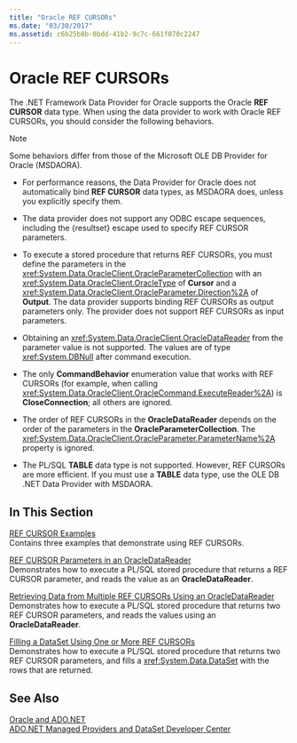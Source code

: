 ```yaml
---
title: "Oracle REF CURSORs"
ms.date: "03/30/2017"
ms.assetid: c6b25b8b-0bdd-41b2-9c7c-661f070c2247
---
```

# Oracle REF CURSORs
The .NET Framework Data Provider for Oracle supports the Oracle **REF CURSOR** data type. When using the data provider to work with Oracle REF CURSORs, you should consider the following behaviors.  
  
> [!NOTE]
>  Some behaviors differ from those of the Microsoft OLE DB Provider for Oracle (MSDAORA).  
  
-   For performance reasons, the Data Provider for Oracle does not automatically bind **REF CURSOR** data types, as MSDAORA does, unless you explicitly specify them.  
  
-   The data provider does not support any ODBC escape sequences, including the {resultset} escape used to specify REF CURSOR parameters.  
  
-   To execute a stored procedure that returns REF CURSORs, you must define the parameters in the <xref:System.Data.OracleClient.OracleParameterCollection> with an <xref:System.Data.OracleClient.OracleType> of **Cursor** and a <xref:System.Data.OracleClient.OracleParameter.Direction%2A> of **Output**. The data provider supports binding REF CURSORs as output parameters only. The provider does not support REF CURSORs as input parameters.  
  
-   Obtaining an <xref:System.Data.OracleClient.OracleDataReader> from the parameter value is not supported. The values are of type <xref:System.DBNull> after command execution.  
  
-   The only **CommandBehavior** enumeration value that works with REF CURSORs (for example, when calling <xref:System.Data.OracleClient.OracleCommand.ExecuteReader%2A>) is **CloseConnection**; all others are ignored.  
  
-   The order of REF CURSORs in the **OracleDataReader** depends on the order of the parameters in the **OracleParameterCollection**. The <xref:System.Data.OracleClient.OracleParameter.ParameterName%2A> property is ignored.  
  
-   The PL/SQL **TABLE** data type is not supported. However, REF CURSORs are more efficient. If you must use a **TABLE** data type, use the OLE DB .NET Data Provider with MSDAORA.  
  
## In This Section  
 [REF CURSOR Examples](../../../../docs/framework/data/adonet/ref-cursor-examples.md)  
 Contains three examples that demonstrate using REF CURSORs.  
  
 [REF CURSOR Parameters in an OracleDataReader](../../../../docs/framework/data/adonet/ref-cursor-parameters-in-an-oracledatareader.md)  
 Demonstrates how to execute a PL/SQL stored procedure that returns a REF CURSOR parameter, and reads the value as an **OracleDataReader**.  
  
 [Retrieving Data from Multiple REF CURSORs Using an OracleDataReader](../../../../docs/framework/data/adonet/retrieving-data-from-multiple-ref-cursors.md)  
 Demonstrates how to execute a PL/SQL stored procedure that returns two REF CURSOR parameters, and reads the values using an **OracleDataReader**.  
  
 [Filling a DataSet Using One or More REF CURSORs](../../../../docs/framework/data/adonet/filling-a-dataset-using-one-or-more-ref-cursors.md)  
 Demonstrates how to execute a PL/SQL stored procedure that returns two REF CURSOR parameters, and fills a <xref:System.Data.DataSet> with the rows that are returned.  
  
## See Also  
 [Oracle and ADO.NET](../../../../docs/framework/data/adonet/oracle-and-adonet.md)  
 [ADO.NET Managed Providers and DataSet Developer Center](https://go.microsoft.com/fwlink/?LinkId=217917)
